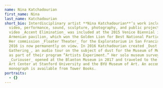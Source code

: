 ```yaml
---
name: Nina Katchadourian
first_name: Nina
last_name: Katchadourian
short_bio: Interdisciplinary artist **Nina Katchadourian**’s work includes
  video, performance, sound, sculpture, photography, and public projects. Her
  video _Accent Elimination_ was included at the 2015 Venice Biennial in the
  Armenian pavilion, which won the Golden Lion for Best National Participation.
  Her commission _Floater Theater_ for the Exploratorium in San Francisco in
  2016 is now permanently on view. In 2016 Katchadourian created _Dust
  Gathering_, an audio tour on the subject of dust for the Museum of Modern Art
  as part of their program “Artists Experiment.” Her solo museum survey
  _Curiouser_ opened at the Blanton Museum in 2017 and traveled to the Cantor
  Art Center at Stanford University and the BYU Museum of Art. An accompanying
  monograph is available from Tower Books.
portraits:
  - {}
---
```

